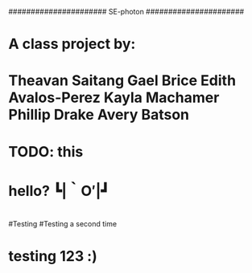 ###################### SE-photon ###################### 
#
# A class project by:
#       Theavan Saitang     Gael Brice     Edith Avalos-Perez     Kayla Machamer     Phillip Drake     Avery Batson
#
#
# TODO: this
#
# hello? ┗|｀O′|┛
#
#Testing
#Testing a second time
# testing 123 :)
